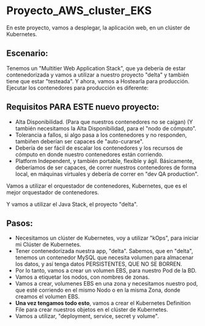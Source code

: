 # Proyecto_AWS_cluster_EKS

En este proyecto, vamos a desplegar, la aplicación web, en un clúster de Kubernetes.

## Escenario:
Tenemos un "Multitier Web Application Stack", que ya debería de estar contenedorizada y vamos a utilizar a nuestro proyecto "delta" y también tiene que estar "testeada".
Y ahora, vamos a Hostearla para producción. Ejecutar los contenedores para producción es diferente:

## Requisitos PARA ESTE nuevo proyecto:

- Alta Disponibilidad. (Para que nuestros contenedores no se caigan) (Y también necesitamos la Alta Disponibilidad, para el "nodo de cómputo".
- Tolerancia a fallos, si algo pasa a los contenedores y no responden, tambiñen deberían ser capaces de "auto-curarse".
- Debería de ser fácil de escalar los contenedores y los recursos de cómputo en donde nuestro contenedores están corriendo.
- Platform Independent, y también portable, flexible y ágil. Básicamente, deberíamos de ser capaces, de correr nuestros contenedores de forma local, en máquinas virtuales y debería de correr en "dev QA production".


Vamos a utilizar el orquestador de contenedores, Kubernetes, que es el mejor orquestador de contenedores.

Y vamos a utilizar el Java Stack, el proyecto "delta".

## Pasos:
- Necesitamos un clúster de Kubernetes, voy a utilizar "kOps", para iniciar mi Clúster de Kubernetes.
- Tener contenedorizada nuestra app, "delta". Sabemos, que en "delta", tenemos un contenedor MySQL que necesita volumen para almacenar los datos, y así tenga datos PERSISTENTES, QUE NO SE BORREN.
- Por lo tanto, vamos a crear un volumen EBS, para nuestro Pod de la BD.
- Vamos a etiquetar los nodos, con nombres de zonas.
- Vamos a crear, volumenes EBS en una zona y necesitamos nuestro pod, que esté corriendo en el mismo Nodo o en la misma Zona, donde creamos el volumen EBS.
- **Una vez tengamos todo esto**, vamos a crear el Kubernetes Definition File para crear nuestros objetos en el clúster de Kubernetes.
- Vamos a utilizar, "deployment, service, secret y volume".
